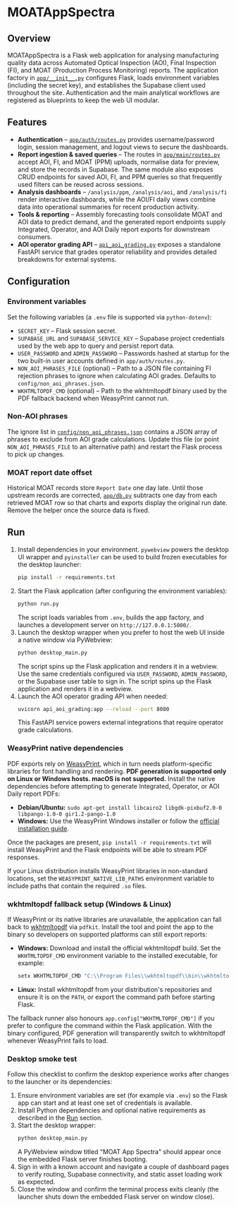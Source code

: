 # MOATAppSpectra

## Overview
MOATAppSpectra is a Flask web application for analysing manufacturing quality
data across Automated Optical Inspection (AOI), Final Inspection (FI), and MOAT
(Production Process Monitoring) reports. The application factory in
[`app/__init__.py`](app/__init__.py) configures Flask, loads environment
variables (including the secret key), and establishes the Supabase client used
throughout the site. Authentication and the main analytical workflows are
registered as blueprints to keep the web UI modular.

## Features
- **Authentication** – [`app/auth/routes.py`](app/auth/routes.py) provides
  username/password login, session management, and logout views to secure the
  dashboards.
- **Report ingestion & saved queries** – The routes in
  [`app/main/routes.py`](app/main/routes.py) accept AOI, FI, and MOAT (PPM)
  uploads, normalise data for preview, and store the records in Supabase. The
  same module also exposes CRUD endpoints for saved AOI, FI, and PPM queries so
  that frequently used filters can be reused across sessions.
- **Analysis dashboards** – `/analysis/ppm`, `/analysis/aoi`, and `/analysis/fi`
  render interactive dashboards, while the AOI/FI daily views combine data into
  operational summaries for recent production activity.
- **Tools & reporting** – Assembly forecasting tools consolidate MOAT and AOI
  data to predict demand, and the generated report endpoints supply Integrated,
  Operator, and AOI Daily report exports for downstream consumers.
- **AOI operator grading API** – [`api_aoi_grading.py`](api_aoi_grading.py)
  exposes a standalone FastAPI service that grades operator reliability and
  provides detailed breakdowns for external systems.

## Configuration
### Environment variables
Set the following variables (a `.env` file is supported via `python-dotenv`):

- `SECRET_KEY` – Flask session secret.
- `SUPABASE_URL` and `SUPABASE_SERVICE_KEY` – Supabase project credentials used
  by the web app to query and persist report data.
- `USER_PASSWORD` and `ADMIN_PASSWORD` – Passwords hashed at startup for the two
  built-in user accounts defined in `app/auth/routes.py`.
- `NON_AOI_PHRASES_FILE` (optional) – Path to a JSON file containing FI rejection
  phrases to ignore when calculating AOI grades. Defaults to
  `config/non_aoi_phrases.json`.
- `WKHTMLTOPDF_CMD` (optional) – Path to the wkhtmltopdf binary used by the PDF
  fallback backend when WeasyPrint cannot run.

### Non-AOI phrases
The ignore list in [`config/non_aoi_phrases.json`](config/non_aoi_phrases.json)
contains a JSON array of phrases to exclude from AOI grade calculations. Update
this file (or point `NON_AOI_PHRASES_FILE` to an alternative path) and restart
the Flask process to pick up changes.

### MOAT report date offset
Historical MOAT records store `Report Date` one day late. Until those upstream
records are corrected, [`app/db.py`](app/db.py) subtracts one day from each
retrieved MOAT row so that charts and exports display the original run date.
Remove the helper once the source data is fixed.

## Run
1. Install dependencies in your environment. `pywebview` powers the desktop UI
   wrapper and `pyinstaller` can be used to build frozen executables for the
   desktop launcher:
   ```bash
   pip install -r requirements.txt
   ```
2. Start the Flask application (after configuring the environment variables):
   ```bash
   python run.py
   ```
   The script loads variables from `.env`, builds the app factory, and launches a
   development server on `http://127.0.0.1:5000/`.
3. Launch the desktop wrapper when you prefer to host the web UI inside a
   native window via PyWebview:
   ```bash
   python desktop_main.py
   ```
   The script spins up the Flask application and renders it in a webview. Use
   the same credentials configured via `USER_PASSWORD`, `ADMIN_PASSWORD`, or the
   Supabase user table to sign in.
   The script spins up the Flask application and renders it in a webview.
4. Launch the AOI operator grading API when needed:
   ```bash
   uvicorn api_aoi_grading:app --reload --port 8080
   ```
   This FastAPI service powers external integrations that require operator grade
   calculations.

### WeasyPrint native dependencies
PDF exports rely on [WeasyPrint](https://weasyprint.org/), which in turn needs
platform-specific libraries for font handling and rendering. **PDF generation is
supported only on Linux or Windows hosts. macOS is not supported.** Install the
native dependencies before attempting to generate Integrated, Operator, or AOI
Daily report PDFs:

- **Debian/Ubuntu:** `sudo apt-get install libcairo2 libgdk-pixbuf2.0-0 libpango-1.0-0 gir1.2-pango-1.0`
- **Windows:** Use the WeasyPrint Windows installer or follow the
  [official installation guide](https://doc.courtbouillon.org/weasyprint/stable/first_steps.html#windows).

Once the packages are present, `pip install -r requirements.txt` will install
WeasyPrint and the Flask endpoints will be able to stream PDF responses.

If your Linux distribution installs WeasyPrint libraries in non-standard
locations, set the `WEASYPRINT_NATIVE_LIB_PATHS` environment variable to include
paths that contain the required `.so` files.

### wkhtmltopdf fallback setup (Windows & Linux)
If WeasyPrint or its native libraries are unavailable, the application can fall
back to [wkhtmltopdf](https://wkhtmltopdf.org/) via `pdfkit`. Install the tool
and point the app to the binary so developers on supported platforms can still
export reports:

- **Windows:** Download and install the official wkhtmltopdf build. Set the
  `WKHTMLTOPDF_CMD` environment variable to the installed executable, for
  example:

  ```powershell
  setx WKHTMLTOPDF_CMD "C:\\Program Files\\wkhtmltopdf\\bin\\wkhtmltopdf.exe"
  ```

- **Linux:** Install wkhtmltopdf from your distribution's repositories and
  ensure it is on the `PATH`, or export the command path before starting Flask.

The fallback runner also honours `app.config["WKHTMLTOPDF_CMD"]` if you prefer
to configure the command within the Flask application. With the binary
configured, PDF generation will transparently switch to wkhtmltopdf whenever
WeasyPrint fails to load.

### Desktop smoke test
Follow this checklist to confirm the desktop experience works after changes to
the launcher or its dependencies:

1. Ensure environment variables are set (for example via `.env`) so the Flask
   app can start and at least one set of credentials is available.
2. Install Python dependencies and optional native requirements as described in
   the [Run](#run) section.
3. Start the desktop wrapper:
   ```bash
   python desktop_main.py
   ```
   A PyWebview window titled "MOAT App Spectra" should appear once the embedded
   Flask server finishes booting.
4. Sign in with a known account and navigate a couple of dashboard pages to
   verify routing, Supabase connectivity, and static asset loading work as
   expected.
5. Close the window and confirm the terminal process exits cleanly (the launcher
   shuts down the embedded Flask server on window close).
